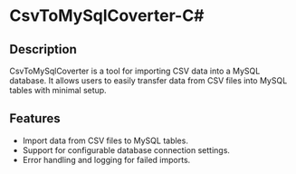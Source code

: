# CsvToMySqlCoverter-C#

## Description
CsvToMySqlCoverter is a tool for importing CSV data into a MySQL database. It allows users to easily transfer data from CSV files into MySQL tables with minimal setup.

## Features
- Import data from CSV files to MySQL tables.
- Support for configurable database connection settings.
- Error handling and logging for failed imports.
